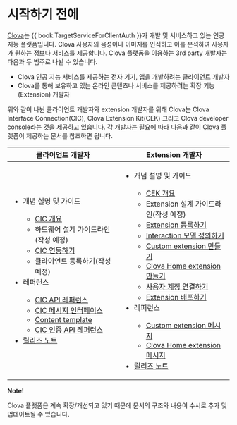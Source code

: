 # 시작하기 전에

[Clova](http://clova.ai)는 {{ book.TargetServiceForClientAuth }}가 개발 및 서비스하고 있는 인공지능 플랫폼입니다. Clova 사용자의 음성이나 이미지를 인식하고 이를 분석하여 사용자가 원하는 정보나 서비스를 제공합니다. Clova 플랫폼을 이용하는 3rd party 개발자는 다음과 두 범주로 나뉠 수 있습니다.

* Clova 인공 지능 서비스를 제공하는 전자 기기, 앱을 개발하려는 클라이언트 개발자
* Clova를 통해 보유하고 있는 온라인 콘텐츠나 서비스를 제공하려는 확장 기능(Extension) 개발자

위와 같이 나뉜 클라이언트 개발자와 extension 개발자를 위해 Clova는 Clova Interface Connection(CIC), Clova Extension Kit(CEK) 그리고 Clova developer console라는 것을 제공하고 있습니다. 각 개발자는 필요에 따라 다음과 같이 Clova 플랫폼이 제공하는 문서를 참조하면 됩니다.

<table>
  <thead>
    <tr>
      <th width="50%">클라이언트 개발자</th>
      <th width="50%">Extension 개발자</th>
    </tr>
  </thead>
  <tbody>
    <tr>
      <td>
        <ul>
          <li>개념 설명 및 가이드</li>
          <ul>
            <li><a href="/CIC/CIC_Overview.html">CIC 개요</a></li>
            <li>하드웨어 설계 가이드라인(작성 예정)</li>
            <li><a href="/CIC/Guides/Interact_with_CIC.html">CIC 연동하기</a></li>
            <li>클라이언트 등록하기(작성 예정)</li>
          </ul>
          <li>레퍼런스</li>
          <ul>
            <li><a href="/CIC/References/CIC_API.html">CIC API 레퍼런스</a></li>
            <li><a href="/CIC/References/CIC_API.html#CICInterface">CIC 메시지 인터페이스</a></li>
            <li><a href="/CIC/References/Content_Templates.html">Content template</a></li>
            <li><a href="/CIC/References/Clova_Auth_API.html">CIC 인증 API 레퍼런스</a></li>
          </ul>
          <li><a href="/Release_Notes.html">릴리즈 노트</a></li>
        </ul>
      </td>
      <td>
        <ul>
          <li>개념 설명 및 가이드</li>
          <ul>
            <li><a href="/CEK/CEK_Overview.html">CEK 개요</a></li>
            <li>Extension 설계 가이드라인(작성 예정)</li>
            <li><a href="/DevConsole/Guides/CEK/Register_Extension.md">Extension 등록하기</a></li>
            <li><a href="/DevConsole/Guides/CEK/Define_Interaction_Model.md">Interaction 모델 정의하기</a></li>
            <li><a href="/CEK/Guides/Build_Custom_Extension.html">Custom extension 만들기</a></li>
            <li><a href="/CEK/Guides/Build_Clova_Home_Extension.html">Clova Home extension 만들기</a></li>
            <li><a href="/CEK/Guides/LinkUserAccount.md">사용자 계정 연결하기</a></li>
            <li><a href="/DevConsole/Guides/CEK/Deploy_Extension.html">Extension 배포하기</a></li>
          </ul>
          <li>레퍼런스</li>
          <ul>
            <li><a href="/CEK/References/CEK_API.html#CustomExtMessage">Custom extension 메시지</a></li>
            <li><a href="/CEK/References/CEK_API.md#ClovaHomeExtMessage">Clova Home extension 메시지</a></li>
          </ul>
          <li><a href="/Release_Notes.html">릴리즈 노트</a></li>
        </ul>
      </td>
    </tr>
  </tbody>
</table>

<div class="note">
  <p><strong>Note!</strong></p>
  <p>Clova 플랫폼은 계속 확장/개선되고 있기 때문에 문서의 구조와 내용이 수시로 추가 및 업데이트될 수 있습니다.</p>
</div>
